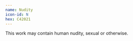 ```yaml
---
name: Nudity
icon-id: N
hex: C42021
---
```


This work may contain human nudity, sexual or otherwise.